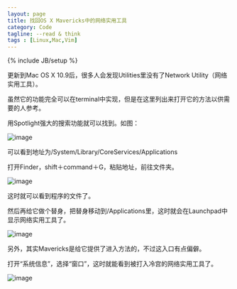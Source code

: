 ```yaml
---
layout: page
title: 找回OS X Mavericks中的网络实用工具
category: Code
tagline: --read & think
tags : [Linux,Mac,Vim]
---
```

{% include JB/setup %}

更新到Mac OS X 10.9后，很多人会发现Utilities里没有了Network Utility（网络实用工具）。

虽然它的功能完全可以在terminal中实现，但是在这里列出来打开它的方法以供需要的人参考。

用Spotlight强大的搜索功能就可以找到。如图：

![image](http://pic.yupoo.com/jok3r/DjXfPB2y/medish.jpg?resize=625%2C113)

可以看到地址为/System/Library/CoreServices/Applications

打开Finder，shift＋command＋G，粘贴地址，前往文件夹。

![image](http://pic.yupoo.com/jok3r/DjXcGIgO/medish.jpg?resize=625%2C426)

这时就可以看到程序的文件了。

然后再给它做个替身，把替身移动到/Applications里，这时就会在Launchpad中显示网络实用工具了。

![image](http://pic.yupoo.com/jok3r/DjXcHdG9/medish.jpg?resize=298%2C241)

另外，其实Mavericks是给它提供了进入方法的，不过这入口有点偏僻。

打开“系统信息”，选择“窗口”，这时就能看到被打入冷宫的网络实用工具了。

![image](http://pic.yupoo.com/jok3r/DjXcGL1T/medish.jpg?resize=355%2C127)